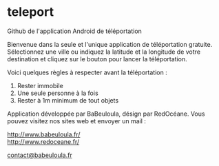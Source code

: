 teleport
========

Github de l'application Android de téléportation

Bienvenue dans la seule et l'unique application de téléportation gratuite.
Sélectionnez une ville ou indiquez la latitude et la longitude de votre destination et cliquez sur le bouton pour lancer la téléportation.

Voici quelques règles à respecter avant la téléportation :
1) Rester immobile
2) Une seule personne à la fois
3) Rester à 1m minimum de tout objets

Application développée par BaBeuloula, désign par RedOcéane. Vous pouvez visitez nos sites web et envoyer un mail :

http://www.babeuloula.fr/<br>
http://www.redoceane.fr/

contact@babeuloula.fr
